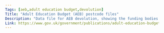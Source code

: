```yaml
---
Tags: [aeb,adult education budget,devolution]
Title: "Adult Education Budget (AEB) postcode files"
Description: "Data file for AEB devolution, showing the funding bodies responsible for funding each postcode in England."
Link: https://www.gov.uk/government/publications/adult-education-budget-aeb-postcode-files
---
```

